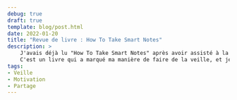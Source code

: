 ```yaml
---
debug: true
draft: true
template: blog/post.html
date: 2022-01-20
title: "Revue de livre : How To Take Smart Notes"
description: >
    J'avais déjà lu "How To Take Smart Notes" après avoir assisté à la conférence de Sönke à NCraft en 2018
    C'est un livre qui a marqué ma manière de faire de la veille, et je vous explique pourquoi.
tags:
- Veille
- Motivation
- Partage
---
```

